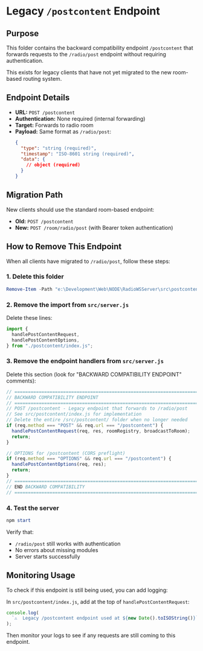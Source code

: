 # Legacy `/postcontent` Endpoint

## Purpose

This folder contains the backward compatibility endpoint `/postcontent` that forwards requests to the `/radio/post` endpoint without requiring authentication.

This exists for legacy clients that have not yet migrated to the new room-based routing system.

## Endpoint Details

- **URL:** `POST /postcontent`
- **Authentication:** None required (internal forwarding)
- **Target:** Forwards to radio room
- **Payload:** Same format as `/radio/post`:
  ```json
  {
    "type": "string (required)",
    "timestamp": "ISO-8601 string (required)",
    "data": {
      // object (required)
    }
  }
  ```

## Migration Path

New clients should use the standard room-based endpoint:

- **Old:** `POST /postcontent`
- **New:** `POST /room/radio/post` (with Bearer token authentication)

## How to Remove This Endpoint

When all clients have migrated to `/radio/post`, follow these steps:

### 1. Delete this folder

```powershell
Remove-Item -Path "e:\Development\Web\NODE\RadioWSServer\src\postcontent" -Recurse -Force
```

### 2. Remove the import from `src/server.js`

Delete these lines:

```javascript
import {
  handlePostContentRequest,
  handlePostContentOptions,
} from "./postcontent/index.js";
```

### 3. Remove the endpoint handlers from `src/server.js`

Delete this section (look for "BACKWARD COMPATIBILITY ENDPOINT" comments):

```javascript
// ============================================================================
// BACKWARD COMPATIBILITY ENDPOINT
// ============================================================================
// POST /postcontent - Legacy endpoint that forwards to /radio/post
// See src/postcontent/index.js for implementation
// Delete the entire /src/postcontent/ folder when no longer needed
if (req.method === "POST" && req.url === "/postcontent") {
  handlePostContentRequest(req, res, roomRegistry, broadcastToRoom);
  return;
}

// OPTIONS for /postcontent (CORS preflight)
if (req.method === "OPTIONS" && req.url === "/postcontent") {
  handlePostContentOptions(req, res);
  return;
}
// ============================================================================
// END BACKWARD COMPATIBILITY
// ============================================================================
```

### 4. Test the server

```powershell
npm start
```

Verify that:

- `/radio/post` still works with authentication
- No errors about missing modules
- Server starts successfully

## Monitoring Usage

To check if this endpoint is still being used, you can add logging:

In `src/postcontent/index.js`, add at the top of `handlePostContentRequest`:

```javascript
console.log(
  `⚠️  Legacy /postcontent endpoint used at ${new Date().toISOString()}`
);
```

Then monitor your logs to see if any requests are still coming to this endpoint.
